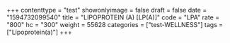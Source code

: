 +++
contenttype = "test"
showonlyimage = false
draft = false
date = "1594732099540"
title = "LIPOPROTEIN (A) [LP(A)]"
code = "LPA"
rate = "800"
hc = "300"
weight = 55628
categories = ["test-WELLNESS"]
tags = ["Lipoprotein(a)"]
+++

